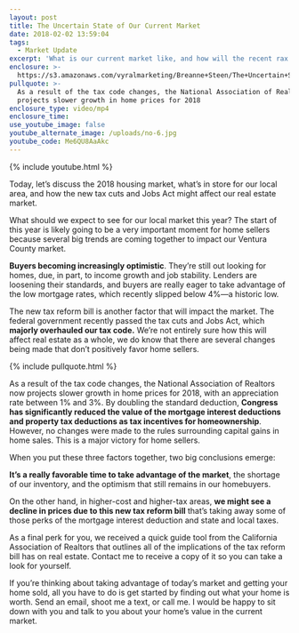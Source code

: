 ```yaml
---
layout: post
title: The Uncertain State of Our Current Market
date: 2018-02-02 13:59:04
tags:
  - Market Update
excerpt: 'What is our current market like, and how will the recent rax'
enclosure: >-
  https://s3.amazonaws.com/vyralmarketing/Breanne+Steen/The+Uncertain+State+of+Our+Current+Market.mp4
pullquote: >-
  As a result of the tax code changes, the National Association of Realtors now
  projects slower growth in home prices for 2018
enclosure_type: video/mp4
enclosure_time:
use_youtube_image: false
youtube_alternate_image: /uploads/no-6.jpg
youtube_code: Me6QU8AaAkc
---
```



{% include youtube.html %}

Today, let’s discuss the 2018 housing market, what’s in store for our local area, and how the new tax cuts and Jobs Act might affect our real estate market.

What should we expect to see for our local market this year? The start of this year is likely going to be a very important moment for home sellers because several big trends are coming together to impact our Ventura County market.

**Buyers becoming increasingly optimistic**. They’re still out looking for homes, due, in part, to income growth and job stability. Lenders are loosening their standards, and buyers are really eager to take advantage of the low mortgage rates, which recently slipped below 4%—a historic low.

The new tax reform bill is another factor that will impact the market. The federal government recently passed the tax cuts and Jobs Act, which **majorly overhauled our tax code.** We’re not entirely sure how this will affect real estate as a whole, we do know that there are several changes being made that don’t positively favor home sellers.

{% include pullquote.html %}

As a result of the tax code changes, the National Association of Realtors now projects slower growth in home prices for 2018, with an appreciation rate between 1% and 3%. By doubling the standard deduction, **Congress has significantly reduced the value of the mortgage interest deductions and property tax deductions as tax incentives for homeownership**. However, no changes were made to the rules surrounding capital gains in home sales. This is a major victory for home sellers.

When you put these three factors together, two big conclusions emerge:

**It’s a really favorable time to take advantage of the market**, the shortage of our inventory, and the optimism that still remains in our homebuyers.

On the other hand, in higher-cost and higher-tax areas, **we might see a decline in prices due to this new tax reform bill** that’s taking away some of those perks of the mortgage interest deduction and state and local taxes.

As a final perk for you, we received a quick guide tool from the California Association of Realtors that outlines all of the implications of the tax reform bill has on real estate. Contact me to receive a copy of it so you can take a look for yourself.

If you’re thinking about taking advantage of today’s market and getting your home sold, all you have to do is get started by finding out what your home is worth. Send an email, shoot me a text, or call me. I would be happy to sit down with you and talk to you about your home’s value in the current market.<br>